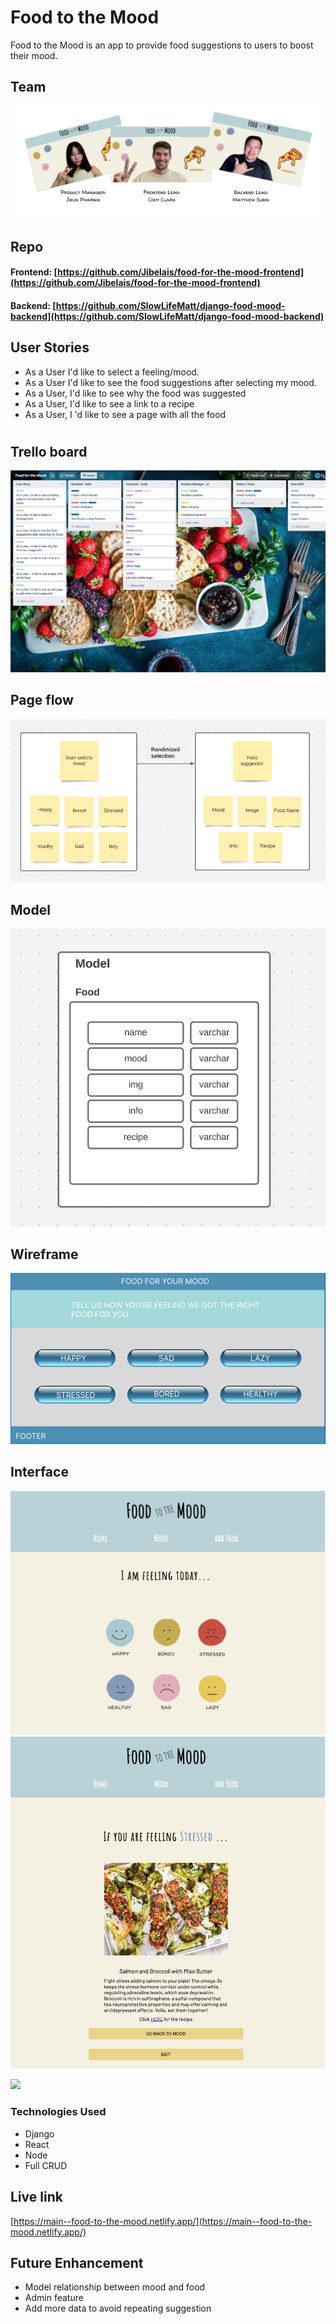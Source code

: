 # Food to the Mood

Food to the Mood is an app to provide food suggestions to users to boost their mood. 




## Team 

![](public/img/team.png)



## Repo

#### Frontend: [https://github.com/Jibelais/food-for-the-mood-frontend](https://github.com/Jibelais/food-for-the-mood-frontend)
#### Backend: [https://github.com/SlowLifeMatt/django-food-mood-backend](https://github.com/SlowLifeMatt/django-food-mood-backend)



## User Stories

* As a User I'd like to select a feeling/mood.
* As a User I'd like to see the food suggestions after selecting my mood.
* As a User, I'd like to see why the food was suggested
* As a User, I'd like to see a link to a recipe
* As a User, I 'd like to see  a page with all the food

#
## Trello board

![](public/img/trello.png)


## Page flow

![](public/img/page-flow.png)


## Model

![](public/img/model.png)



## Wireframe 

![](public/img/wireframe.png)



## Interface
![](public/img/mood.png)
![](public/img/food.png)

![](public/img/responsive.png)



### Technologies Used

* Django
* React
* Node
* Full CRUD


## Live link
[https://main--food-to-the-mood.netlify.app/](https://main--food-to-the-mood.netlify.app/)

## Future Enhancement 

* Model relationship between mood and food 
* Admin feature
* Add more data to avoid repeating suggestion




